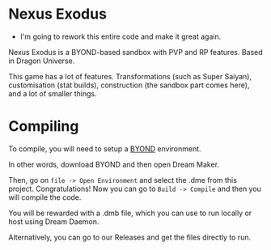 # Nexus Exodus

- I'm going to rework this entire code and make it great again.

Nexus Exodus is a BYOND-based sandbox with PVP and RP features. Based in Dragon Universe.

This game has a lot of features. Transformations (such as Super Saiyan), customisation (stat builds), construction (the sandbox part comes here), and a lot of smaller things. 

# Compiling

To compile, you will need to setup a [BYOND](https://www.byond.com/) environment.

In other words, download BYOND and then open Dream Maker.

Then, go on ```file -> Open Environment``` and select the .dme from this project. Congratulations! Now you can go to ```Build -> Compile``` and then you will compile the code.

You will be rewarded with a .dmb file, which you can use to run locally or host using Dream Daemon.

Alternatively, you can go to our Releases and get the files directly to run.
